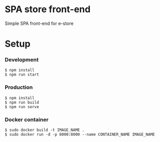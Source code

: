 # SPA store front-end

Simple SPA front-end for e-store

# Setup

### Development

```
$ npm install
$ npm run start
```

### Production

```
$ npm install
$ npm run build
$ npm run serve
```

### Docker container

```
$ sudo docker build -t IMAGE_NAME .
$ sudo docker run -d -p 8000:8000 --name CONTAINER_NAME IMAGE_NAME
```
